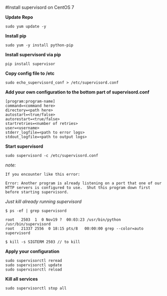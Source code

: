 #Install supervisord on CentOS 7

**Update Repo**

`sudo yum update -y`

**Install pip**

`sudo yum -y install python-pip`

**Install supervisord via pip**

`pip install supervisor`

**Copy config file to /etc**

`sudo echo_supervisord_conf > /etc/supervisord.conf`

**Add your own configuration to the bottom part of supervisord.conf**

```
[program:program-name]
command=<command here>
directory=<path here>
autostart=<true/false>
autorestart=<true/false>
startretries=<number of retries>
user=<username>
stderr_logfile=<path to error logs>
stdout_logfile=<path to output logs>
```

**Start supervisord**

`sudo supervisord -c /etc/supervisord.conf`

*note:*

```
If you encounter like this error:

Error: Another program is already listening on a port that one of our HTTP servers is configured to use.  Shut this program down first before starting supervisord.
```

*Just kill already running supervisord*

```
$ ps -ef | grep supervisord

root   2503  1  0 Nov19 ?  00:03:23 /usr/bin/python /usr/bin/supervisord
root   21337 2556  0 18:15 pts/8   00:00:00 grep --color=auto supervisord

$ kill -s SIGTERM 2503 // to kill 
```

**Apply your configuration**

```
sudo supervisorctl reread
sudo supervisorctl update
sudo supervisorctl reload
```

**Kill all services**

`sudo supervisorctl stop all`

